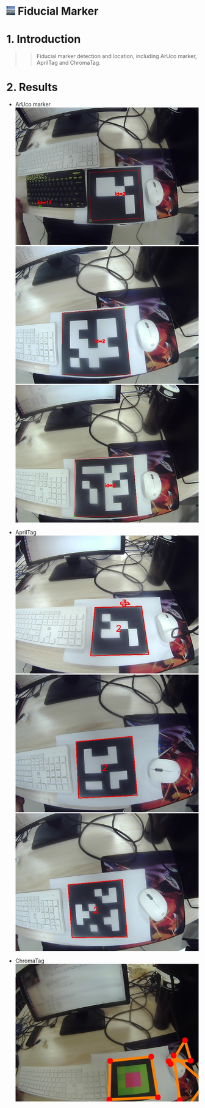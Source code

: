 [<img height="23" src="https://github.com/lh9171338/Outline/blob/master/icon.jpg"/>](https://github.com/lh9171338/Outline) Fiducial Marker
===

# 1. Introduction
>>Fiducial marker detection and location, including ArUco marker, AprilTag and ChromaTag.

# 2. Results
- ArUco marker  
![image](https://github.com/lh9171338/Fiducial-Marker/blob/master/ArUcoMarker(video)/result/result-001.jpg)  
![image](https://github.com/lh9171338/Fiducial-Marker/blob/master/ArUcoMarker(video)/result/result-002.jpg)  
![image](https://github.com/lh9171338/Fiducial-Marker/blob/master/ArUcoMarker(video)/result/result-003.jpg)

- AprilTag  
![image](https://github.com/lh9171338/Fiducial-Marker/blob/master/AprilTag(video)/result/result-001.jpg)  
![image](https://github.com/lh9171338/Fiducial-Marker/blob/master/AprilTag(video)/result/result-003.jpg)  
![image](https://github.com/lh9171338/Fiducial-Marker/blob/master/AprilTag(video)/result/result-004.jpg)

- ChromaTag  
![image](https://github.com/lh9171338/Fiducial-Marker/blob/master/ChromaTag(video)/result/result-001.jpg)
